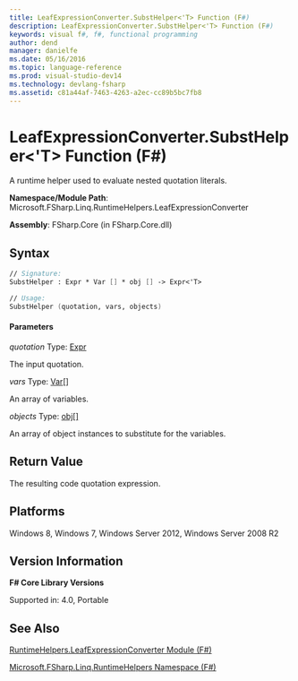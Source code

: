 ```yaml
---
title: LeafExpressionConverter.SubstHelper<'T> Function (F#)
description: LeafExpressionConverter.SubstHelper<'T> Function (F#)
keywords: visual f#, f#, functional programming
author: dend
manager: danielfe
ms.date: 05/16/2016
ms.topic: language-reference
ms.prod: visual-studio-dev14
ms.technology: devlang-fsharp
ms.assetid: c81a44af-7463-4263-a2ec-cc89b5bc7fb8 
---
```


# LeafExpressionConverter.SubstHelper<'T> Function (F#)

A runtime helper used to evaluate nested quotation literals.

**Namespace/Module Path**: Microsoft.FSharp.Linq.RuntimeHelpers.LeafExpressionConverter

**Assembly**: FSharp.Core (in FSharp.Core.dll)


## Syntax

```fsharp
// Signature:
SubstHelper : Expr * Var [] * obj [] -> Expr<'T>

// Usage:
SubstHelper (quotation, vars, objects)
```

#### Parameters
*quotation*
Type: [Expr](https://msdn.microsoft.com/library/ed6a2caf-69d4-45c2-ab97-e9b3be9bce65)


The input quotation.


*vars*
Type: [Var](https://msdn.microsoft.com/library/2b1237f9-d897-4bcf-872a-4a297db3f7b5)[[]](https://msdn.microsoft.com/library/def20292-9aae-4596-9275-b94e594f8493)


An array of variables.


*objects*
Type: [obj](https://msdn.microsoft.com/library/dcf2430f-702b-40e5-a0a1-97518bf137f7)[[]](https://msdn.microsoft.com/library/def20292-9aae-4596-9275-b94e594f8493)


An array of object instances to substitute for the variables.

## Return Value
The resulting code quotation expression.

## Platforms
Windows 8, Windows 7, Windows Server 2012, Windows Server 2008 R2


## Version Information
**F# Core Library Versions**

Supported in: 4.0, Portable

## See Also
[RuntimeHelpers.LeafExpressionConverter Module &#40;F&#35;&#41;](RuntimeHelpers.LeafExpressionConverter-Module-%5BFSharp%5D.md)

[Microsoft.FSharp.Linq.RuntimeHelpers Namespace &#40;F&#35;&#41;](Microsoft.FSharp.Linq.RuntimeHelpers-Namespace-%5BFSharp%5D.md)